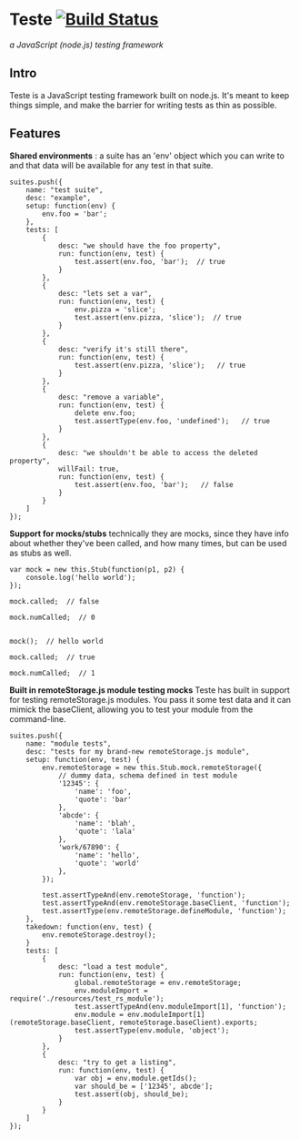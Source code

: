 Teste [![Build Status](https://secure.travis-ci.org/silverbucket/teste.png)](http://travis-ci.org/silverbucket/teste)
=====
*a JavaScript (node.js) testing framework*

Intro
-----
Teste is a JavaScript testing framework built on node.js. It's meant to keep things simple, and make the barrier for writing tests as thin as possible.

Features
--------

**Shared environments** : a suite has an 'env' object which you can write to and that data will be available for any test in that suite.

	suites.push({
		name: "test suite",
		desc: "example",
		setup: function(env) {
			env.foo = 'bar';
		},
		tests: [
			{
				desc: "we should have the foo property",
				run: function(env, test) {
					test.assert(env.foo, 'bar');  // true
				}
			},
			{
				desc: "lets set a var",
				run: function(env, test) {
					env.pizza = 'slice';
					test.assert(env.pizza, 'slice');  // true
				}
			},
			{
				desc: "verify it's still there",
				run: function(env, test) {
					test.assert(env.pizza, 'slice');   // true
				}
			},
			{
				desc: "remove a variable",
				run: function(env, test) {
					delete env.foo;
					test.assertType(env.foo, 'undefined');   // true
				}
			},
			{
				desc: "we shouldn't be able to access the deleted property",
				willFail: true,
				run: function(env, test) {
					test.assert(env.foo, 'bar');   // false
				}
			}
		]
	});

**Support for mocks/stubs** technically they are mocks, since they have info about whether they've been called, and how many times, but can be used as stubs as well.

	var mock = new this.Stub(function(p1, p2) {
		console.log('hello world');
	});

	mock.called;  // false

	mock.numCalled;  // 0


	mock();  // hello world

	mock.called;  // true

	mock.numCalled;  // 1

**Built in remoteStorage.js module testing mocks** Teste has built in support for testing remoteStorage.js modules. You pass it some test data and it can mimick the baseClient, allowing you to test your module from the command-line.

    suites.push({
    	name: "module tests",
    	desc: "tests for my brand-new remoteStorage.js module",
    	setup: function(env, test) {
        	env.remoteStorage = new this.Stub.mock.remoteStorage({
            	// dummy data, schema defined in test module
            	'12345': {
                	'name': 'foo',
                	'quote': 'bar'
            	},
            	'abcde': {
                	'name': 'blah',
                	'quote': 'lala'
            	},
            	'work/67890': {
                	'name': 'hello',
                	'quote': 'world'
            	},
        	});

        	test.assertTypeAnd(env.remoteStorage, 'function');
        	test.assertTypeAnd(env.remoteStorage.baseClient, 'function');
        	test.assertType(env.remoteStorage.defineModule, 'function');
        },
        takedown: function(env, test) {
        	env.remoteStorage.destroy();
        }
        tests: [
	        {
	            desc: "load a test module",
	            run: function(env, test) {
	            	global.remoteStorage = env.remoteStorage;
	                env.moduleImport = require('./resources/test_rs_module');
	                test.assertTypeAnd(env.moduleImport[1], 'function');
	                env.module = env.moduleImport[1](remoteStorage.baseClient, remoteStorage.baseClient).exports;
	                test.assertType(env.module, 'object');
	            }
	        },
	        {
	            desc: "try to get a listing",
	            run: function(env, test) {
	                var obj = env.module.getIds();
	                var should_be = ['12345', abcde'];
	                test.assert(obj, should_be);
	            }
	        }
	    ]
	});



